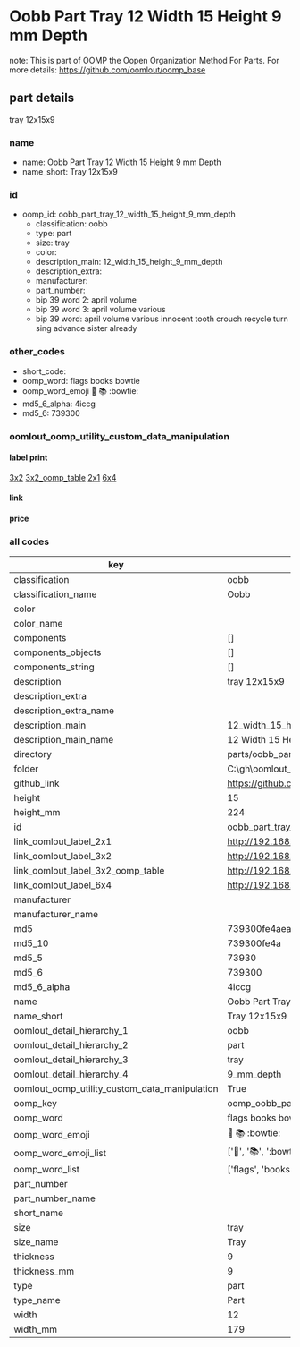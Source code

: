 # Oobb Part Tray 12 Width 15 Height 9 mm Depth  

note: This is part of OOMP the Oopen Organization Method For Parts. For more details: https://github.com/oomlout/oomp_base

##  part details
  



tray 12x15x9



### name
* name: Oobb Part Tray 12 Width 15 Height 9 mm Depth
* name_short: Tray 12x15x9 
### id
* oomp_id: oobb_part_tray_12_width_15_height_9_mm_depth
  * classification: oobb
  * type: part
  * size: tray
  * color: 
  * description_main: 12_width_15_height_9_mm_depth
  * description_extra: 
  * manufacturer: 
  * part_number: 
  * bip 39 word 2: april volume
  * bip 39 word 3: april volume various
  * bip 39 word: april volume various innocent tooth crouch recycle turn sing advance sister already

### other_codes
* short_code: 
* oomp_word: flags books bowtie
* oomp_word_emoji :flags: :books: :bowtie:
* md5_6_alpha: 4iccg
* md5_6: 739300






### oomlout_oomp_utility_custom_data_manipulation
#### label print
[3x2](http://192.168.1.245:1112/?label=oomp%204iccg)
[3x2_oomp_table](http://192.168.1.108:1112/?label=oomp%204iccg)
[2x1](http://192.168.1.242:1112/?label=oomp%204iccg)
[6x4](http://192.168.1.55:1112/?label=oomp%204iccg)    

#### link

                              

#### price







### all codes 
| key | value |  
| --- | --- |  
| classification | oobb |  
| classification_name | Oobb |  
| color |  |  
| color_name |  |  
| components | [] |  
| components_objects | [] |  
| components_string | [] |  
| description | tray 12x15x9 |  
| description_extra |  |  
| description_extra_name |  |  
| description_main | 12_width_15_height_9_mm_depth |  
| description_main_name | 12 Width 15 Height 9 mm Depth |  
| directory | parts/oobb_part_tray_12_width_15_height_9_mm_depth |  
| folder | C:\gh\oomlout_oobb_version_4_generated_parts\parts\oobb_part_tray_12_width_15_height_9_mm_depth |  
| github_link | https://github.com/oomlout/oomlout_oomp_part_src/tree/main/parts/oobb_part_tray_12_width_15_height_9_mm_depth |  
| height | 15 |  
| height_mm | 224 |  
| id | oobb_part_tray_12_width_15_height_9_mm_depth |  
| link_oomlout_label_2x1 | http://192.168.1.242:1112/?label=oomp%204iccg |  
| link_oomlout_label_3x2 | http://192.168.1.245:1112/?label=oomp%204iccg |  
| link_oomlout_label_3x2_oomp_table | http://192.168.1.108:1112/?label=oomp%204iccg |  
| link_oomlout_label_6x4 | http://192.168.1.55:1112/?label=oomp%204iccg |  
| manufacturer |  |  
| manufacturer_name |  |  
| md5 | 739300fe4aead67cd0f26749e33d7057 |  
| md5_10 | 739300fe4a |  
| md5_5 | 73930 |  
| md5_6 | 739300 |  
| md5_6_alpha | 4iccg |  
| name | Oobb Part Tray 12 Width 15 Height 9 mm Depth |  
| name_short | Tray 12x15x9  |  
| oomlout_detail_hierarchy_1 | oobb |  
| oomlout_detail_hierarchy_2 | part |  
| oomlout_detail_hierarchy_3 | tray |  
| oomlout_detail_hierarchy_4 | 9_mm_depth |  
| oomlout_oomp_utility_custom_data_manipulation | True |  
| oomp_key | oomp_oobb_part_tray_12_width_15_height_9_mm_depth |  
| oomp_word | flags books bowtie |  
| oomp_word_emoji | :flags: :books: :bowtie: |  
| oomp_word_emoji_list | [':flags:', ':books:', ':bowtie:'] |  
| oomp_word_list | ['flags', 'books', 'bowtie'] |  
| part_number |  |  
| part_number_name |  |  
| short_name |  |  
| size | tray |  
| size_name | Tray |  
| thickness | 9 |  
| thickness_mm | 9 |  
| type | part |  
| type_name | Part |  
| width | 12 |  
| width_mm | 179 |  
